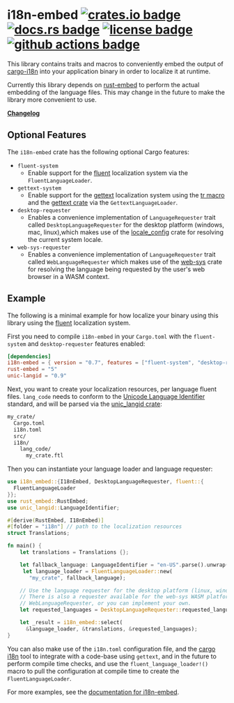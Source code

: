 # i18n-embed [![crates.io badge](https://img.shields.io/crates/v/i18n-embed.svg)](https://crates.io/crates/i18n-embed) [![docs.rs badge](https://docs.rs/i18n-embed/badge.svg)](https://docs.rs/i18n-embed/) [![license badge](https://img.shields.io/github/license/kellpossible/cargo-i18n)](https://github.com/kellpossible/cargo-i18n/blob/master/i18n-build/LICENSE.txt) [![github actions badge](https://github.com/kellpossible/cargo-i18n/workflows/Rust/badge.svg)](https://github.com/kellpossible/cargo-i18n/actions?query=workflow%3ARust)

This library contains traits and macros to conveniently embed the output of [cargo-i18n](https://crates.io/crates/cargo_i18n) into your application binary in order to localize it at runtime.

Currently this library depends on [rust-embed](https://crates.io/crates/rust-embed) to perform the actual embedding of the language files. This may change in the future to make the library more convenient to use.

**[Changelog](https://github.com/kellpossible/cargo-i18n/blob/master/i18n-embed/CHANGELOG.md)**

## Optional Features

The `i18n-embed` crate has the following optional Cargo features:

+ `fluent-system`
  + Enable support for the [fluent](https://www.projectfluent.org/) localization system via the `FluentLanguageLoader`.
+ `gettext-system`
  + Enable support for the [gettext](https://www.gnu.org/software/gettext/) localization system using the [tr macro](https://docs.rs/tr/0.1.3/tr/) and the [gettext crate](https://docs.rs/gettext/0.4.0/gettext/) via the `GettextLanguageLoader`.
+ `desktop-requester`
  + Enables a convenience implementation of `LanguageRequester` trait called `DesktopLanguageRequester` for the desktop platform (windows, mac, linux),which makes use of the [locale_config](https://crates.io/crates/locale_config) crate for resolving the current system locale.
+ `web-sys-requester`
  + Enables a convenience implementation of `LanguageRequester` trait called `WebLanguageRequester` which makes use of the [web-sys](https://crates.io/crates/web-sys) crate for resolving the language being requested by the user's web browser in a WASM context.

## Example

The following is a minimal example for how localize your binary using this
library using the [fluent](https://www.projectfluent.org/) localization system.

First you need to compile `i18n-embed` in your `Cargo.toml` with the `fluent-system` and `desktop-requester` features enabled:

```toml
[dependencies]
i18n-embed = { version = "0.7", features = ["fluent-system", "desktop-requester"]}
rust-embed = "5"
unic-langid = "0.9"
```

Next, you want to create your localization resources, per language fluent files. `lang_code` needs to conform to the [Unicode Language Identifier](https://unicode.org/reports/tr35/tr35.html#Unicode_language_identifier) standard, and will be parsed via the [unic_langid crate](https://docs.rs/unic-langid/0.9.0/unic_langid/):

```txt
my_crate/
  Cargo.toml
  i18n.toml
  src/
  i18n/
    lang_code/
      my_crate.ftl
```

Then you can instantiate your language loader and language requester:

```rust
use i18n_embed::{I18nEmbed, DesktopLanguageRequester, fluent::{
  FluentLanguageLoader
}};
use rust_embed::RustEmbed;
use unic_langid::LanguageIdentifier;

#[derive(RustEmbed, I18nEmbed)]
#[folder = "i18n"] // path to the localization resources
struct Translations;

fn main() {
    let translations = Translations {};

    let fallback_language: LanguageIdentifier = "en-US".parse().unwrap();
     let language_loader = FluentLanguageLoader::new(
       "my_crate", fallback_language);

    // Use the language requester for the desktop platform (linux, windows, mac).
    // There is also a requester available for the web-sys WASM platform called
    // WebLanguageRequester, or you can implement your own.
    let requested_languages = DesktopLanguageRequester::requested_languages();

    let _result = i18n_embed::select(
      &language_loader, &translations, &requested_languages);
}
```

You can also make use of the `i18n.toml` configuration file, and the [cargo i18n](https://crates.io/crates/cargo-i18n) tool to integrate with a code-base using `gettext`, and in the future to perform compile time checks, and use the `fluent_language_loader!()` macro to pull the configuration at compile time to create the `FluentLanguageLoader`.

For more examples, see the [documentation for i18n-embed](https://docs.rs/i18n-embed/).
